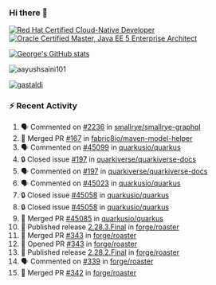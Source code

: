 ### Hi there 👋

<!--START_SECTION:badges-->
[![Red Hat Certified Cloud-Native Developer](https://images.credly.com/size/110x110/images/12ef4e4e-3d8d-4caf-9ab1-858c5bcb9619/image.png)](http://www.credly.com/badges/b6402e31-0894-48e6-b488-e2e551dcc809 "Red Hat Certified Cloud-Native Developer")
[![Oracle Certified Master, Java EE 5 Enterprise Architect](https://images.credly.com/size/110x110/images/1fa3549c-674c-4779-b3d6-d7d64eac2c23/Oracle-Certification-badge_OC-Master.png)](http://www.credly.com/badges/2565574e-b81d-410e-ab7d-24666ddcbe00 "Oracle Certified Master, Java EE 5 Enterprise Architect")
<!--END_SECTION:badges-->

[![George's GitHub stats](https://github-readme-stats.vercel.app/api?username=gastaldi&show=reviews,prs_merged&hide=contribs,prs&theme=transparent&show_icons=true)](https://github.com/anuraghazra/github-readme-stats)

<p align="left"> <img src="https://komarev.com/ghpvc/?username=gastaldi&label=Profile%20views&color=0e75b6&style=for-the-badge" alt="aayushsaini101" /> </p>

<p align="left"> <a href="https://github.com/ryo-ma/github-profile-trophy"><img src="https://github-profile-trophy.vercel.app/?username=gastaldi" alt="gastaldi" /></a> </p>

### :zap: Recent Activity

<!--START_SECTION:activity-->
1. 🗣 Commented on [#2236](https://github.com/smallrye/smallrye-graphql/pull/2236#issuecomment-2541241527) in [smallrye/smallrye-graphql](https://github.com/smallrye/smallrye-graphql)
2. 🎉 Merged PR [#167](https://github.com/fabric8io/maven-model-helper/pull/167) in [fabric8io/maven-model-helper](https://github.com/fabric8io/maven-model-helper)
3. 🗣 Commented on [#45099](https://github.com/quarkusio/quarkus/pull/45099#issuecomment-2540485545) in [quarkusio/quarkus](https://github.com/quarkusio/quarkus)
4. 🔒 Closed issue [#197](https://github.com/quarkiverse/quarkiverse-docs/issues/197) in [quarkiverse/quarkiverse-docs](https://github.com/quarkiverse/quarkiverse-docs)
5. 🗣 Commented on [#197](https://github.com/quarkiverse/quarkiverse-docs/issues/197#issuecomment-2540134288) in [quarkiverse/quarkiverse-docs](https://github.com/quarkiverse/quarkiverse-docs)
6. 🗣 Commented on [#45023](https://github.com/quarkusio/quarkus/pull/45023#issuecomment-2539287941) in [quarkusio/quarkus](https://github.com/quarkusio/quarkus)
7. 🔒 Closed issue [#45058](https://github.com/quarkusio/quarkus/issues/45058) in [quarkusio/quarkus](https://github.com/quarkusio/quarkus)
8. 🔒 Closed issue [#45058](https://github.com/quarkusio/quarkus/issues/45058) in [quarkusio/quarkus](https://github.com/quarkusio/quarkus)
9. 🎉 Merged PR [#45085](https://github.com/quarkusio/quarkus/pull/45085) in [quarkusio/quarkus](https://github.com/quarkusio/quarkus)
10. 🚀 Published release [2.28.3.Final](https://github.com/forge/roaster/releases/tag/2.28.3.Final) in [forge/roaster](https://github.com/forge/roaster)
11. 🎉 Merged PR [#343](https://github.com/forge/roaster/pull/343) in [forge/roaster](https://github.com/forge/roaster)
12. 💪 Opened PR [#343](https://github.com/forge/roaster/pull/343) in [forge/roaster](https://github.com/forge/roaster)
13. 🚀 Published release [2.28.2.Final](https://github.com/forge/roaster/releases/tag/2.28.2.Final) in [forge/roaster](https://github.com/forge/roaster)
14. 🗣 Commented on [#339](https://github.com/forge/roaster/issues/339#issuecomment-2539134989) in [forge/roaster](https://github.com/forge/roaster)
15. 🎉 Merged PR [#342](https://github.com/forge/roaster/pull/342) in [forge/roaster](https://github.com/forge/roaster)
<!--END_SECTION:activity-->
